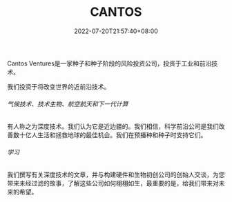 ﻿---
weight: 
title: "CANTOS"
description: "Cantos Ventures是一家种子和种子阶段的风险投资公司，投资于工业和前沿技术"
date: 2022-07-20T21:57:40+08:00
lastmod: 2022-07-20T16:45:40+08:00
draft: false
authors: ["MineW"]
featuredImage: "cantos.png"
link: "https://cantos.vc/"
tags: ["投资机构","CANTOS"]
categories: ["navigation"]
navigation: ["投资机构"]
lightgallery: true
toc: true
pinned: false
recommend: false
recommend1: false
---
Cantos Ventures是一家种子和种子阶段的风险投资公司，投资于工业和前沿技术。

我们投资于将改变世界的近前沿技术。

###### 气候技术、技术生物、航空航天和下一代计算

有人称之为深度技术。我们认为它是近边疆的。我们相信，科学前沿公司是我们改善数十亿人生活和拯救地球的最佳机会。我们在预播种和种子时支持它们。

###### 学习

我们撰写有关深度技术的文章，并与构建硬件和生物初创公司的创始人交谈，为您带来未经过滤的故事，了解这些公司如何栩栩如生，最重要的是，给我们带来对未来的希望。